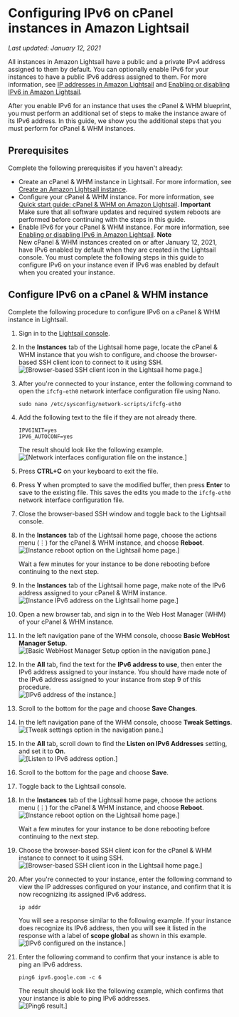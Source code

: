 # Configuring IPv6 on cPanel instances in Amazon Lightsail<a name="amazon-lightsail-configure-ipv6-on-cpanel"></a>

 *Last updated: January 12, 2021* 

All instances in Amazon Lightsail have a public and a private IPv4 address assigned to them by default\. You can optionally enable IPv6 for your instances to have a public IPv6 address assigned to them\. For more information, see [IP addresses in Amazon Lightsail](understanding-public-ip-and-private-ip-addresses-in-amazon-lightsail.md) and [Enabling or disabling IPv6 in Amazon Lightsail](amazon-lightsail-enable-disable-ipv6.md)\.

After you enable IPv6 for an instance that uses the cPanel & WHM blueprint, you must perform an additional set of steps to make the instance aware of its IPv6 address\. In this guide, we show you the additional steps that you must perform for cPanel & WHM instances\.

## Prerequisites<a name="ipv6-cpanel-prerequisites"></a>

Complete the following prerequisites if you haven't already:
+ Create an cPanel & WHM instance in Lightsail\. For more information, see [Create an Amazon Lightsail instance](how-to-create-amazon-lightsail-instance-virtual-private-server-vps.md)\.
+ Configure your cPanel & WHM instance\. For more information, see [Quick start guide: cPanel & WHM on Amazon Lightsail](amazon-lightsail-quick-start-guide-cpanel.md)\.
**Important**  
Make sure that all software updates and required system reboots are performed before continuing with the steps in this guide\.
+ Enable IPv6 for your cPanel & WHM instance\. For more information, see [Enabling or disabling IPv6 in Amazon Lightsail](amazon-lightsail-enable-disable-ipv6.md)\.
**Note**  
New cPanel & WHM instances created on or after January 12, 2021, have IPv6 enabled by default when they are created in the Lightsail console\. You must complete the following steps in this guide to configure IPv6 on your instance even if IPv6 was enabled by default when you created your instance\.

## Configure IPv6 on a cPanel & WHM instance<a name="configure-ipv6-cpanel"></a>

Complete the following procedure to configure IPv6 on a cPanel & WHM instance in Lightsail\.

1. Sign in to the [Lightsail console](https://lightsail.aws.amazon.com/)\.

1. In the **Instances** tab of the Lightsail home page, locate the cPanel & WHM instance that you wish to configure, and choose the browser\-based SSH client icon to connect to it using SSH\.  
![\[Browser-based SSH client icon in the Lightsail home page.\]](https://d9yljz1nd5001.cloudfront.net/en_us/cdafd3c2a6d9edfefee89eda217b0068/images/lightsail-cpanel-ssh-quick-connect.png)

1. After you're connected to your instance, enter the following command to open the `ifcfg-eth0` network interface configuration file using Nano\.

   ```
   sudo nano /etc/sysconfig/network-scripts/ifcfg-eth0
   ```

1. Add the following text to the file if they are not already there\.

   ```
   IPV6INIT=yes
   IPV6_AUTOCONF=yes
   ```

   The result should look like the following example\.  
![\[Network interfaces configuration file on the instance.\]](https://d9yljz1nd5001.cloudfront.net/en_us/cdafd3c2a6d9edfefee89eda217b0068/images/lightsail-cpanel-network-interface-configuration-file.png)

1. Press **CTRL\+C** on your keyboard to exit the file\.

1. Press **Y** when prompted to save the modified buffer, then press **Enter** to save to the existing file\. This saves the edits you made to the `ifcfg-eth0` network interface configuration file\.

1. Close the browser\-based SSH window and toggle back to the Lightsail console\.

1. In the **Instances** tab of the Lightsail home page, choose the actions menu \(⋮\) for the cPanel & WHM instance, and choose **Reboot**\.  
![\[Instance reboot option on the Lightsail home page.\]](https://d9yljz1nd5001.cloudfront.net/en_us/cdafd3c2a6d9edfefee89eda217b0068/images/lightsail-cpanel-instance-reboot.png)

   Wait a few minutes for your instance to be done rebooting before continuing to the next step\.

1. In the **Instances** tab of the Lightsail home page, make note of the IPv6 address assigned to your cPanel & WHM instance\.  
![\[Instance IPv6 address on the Lightsail home page.\]](https://d9yljz1nd5001.cloudfront.net/en_us/cdafd3c2a6d9edfefee89eda217b0068/images/lightsail-cpanel-ipv6-address.png)

1. Open a new browser tab, and sign in to the Web Host Manager \(WHM\) of your cPanel & WHM instance\.

1. In the left navigation pane of the WHM console, choose **Basic WebHost Manager Setup**\.  
![\[Basic WebHost Manager Setup option in the navigation pane.\]](https://d9yljz1nd5001.cloudfront.net/en_us/cdafd3c2a6d9edfefee89eda217b0068/images/lightsail-cpanel-basic-webhost-manager-menu-option.png)

1. In the **All** tab, find the text for the **IPv6 address to use**, then enter the IPv6 address assigned to your instance\. You should have made note of the IPv6 address assigned to your instance from step 9 of this procedure\.  
![\[IPv6 address of the instance.\]](https://d9yljz1nd5001.cloudfront.net/en_us/cdafd3c2a6d9edfefee89eda217b0068/images/lightsail-cpanel-ipv6-address-entry.png)

1. Scroll to the bottom for the page and choose **Save Changes**\.

1. In the left navigation pane of the WHM console, choose **Tweak Settings**\.  
![\[Tweak settings option in the navigation pane.\]](https://d9yljz1nd5001.cloudfront.net/en_us/cdafd3c2a6d9edfefee89eda217b0068/images/lightsail-cpanel-tweak-settings.png)

1. In the **All** tab, scroll down to find the **Listen on IPv6 Addresses** setting, and set it to **On**\.  
![\[Listen to IPv6 address option.\]](https://d9yljz1nd5001.cloudfront.net/en_us/cdafd3c2a6d9edfefee89eda217b0068/images/lightsail-cpanel-listen-to-ipv6-addresses.png)

1. Scroll to the bottom for the page and choose **Save**\.

1. Toggle back to the Lightsail console\.

1. In the **Instances** tab of the Lightsail home page, choose the actions menu \(⋮\) for the cPanel & WHM instance, and choose **Reboot**\.  
![\[Instance reboot option on the Lightsail home page.\]](https://d9yljz1nd5001.cloudfront.net/en_us/cdafd3c2a6d9edfefee89eda217b0068/images/lightsail-cpanel-instance-reboot.png)

   Wait a few minutes for your instance to be done rebooting before continuing to the next step\.

1. Choose the browser\-based SSH client icon for the cPanel & WHM instance to connect to it using SSH\.  
![\[Browser-based SSH client icon in the Lightsail home page.\]](https://d9yljz1nd5001.cloudfront.net/en_us/cdafd3c2a6d9edfefee89eda217b0068/images/lightsail-cpanel-ssh-quick-connect.png)

1. After you're connected to your instance, enter the following command to view the IP addresses configured on your instance, and confirm that it is now recognizing its assigned IPv6 address\.

   ```
   ip addr
   ```

   You will see a response similar to the following example\. If your instance does recognize its IPv6 address, then you will see it listed in the response with a label of **scope global** as shown in this example\.  
![\[IPv6 configured on the instance.\]](https://d9yljz1nd5001.cloudfront.net/en_us/cdafd3c2a6d9edfefee89eda217b0068/images/lightsail-cpanel-ssh-ip-addr-ipv6-configured.png)

1. Enter the following command to confirm that your instance is able to ping an IPv6 address\.

   ```
   ping6 ipv6.google.com -c 6
   ```

   The result should look like the following example, which confirms that your instance is able to ping IPv6 addresses\.  
![\[Ping6 result.\]](https://d9yljz1nd5001.cloudfront.net/en_us/cdafd3c2a6d9edfefee89eda217b0068/images/lightsail-cpanel-ssh-ping6-result.png)